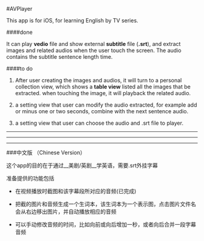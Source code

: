 #AVPlayer

This app is for iOS, for learning English by TV series.

####done

It can play __vedio__ file and show external __subtitle__ file (__.srt__), and extract images and related audios when the user touch the screen. The audio contains the subtitle sentence length time.

####to do

1. After user creating the images and audios, it will turn to a personal collection view, which shows a __table view__ listed all the images that be extracted. when touching the image, it will playback the related audio.

2. a setting view that user can modify the audio extracted, for example add or minus one or two seconds, combine with the next sentence audio.

3. a setting view that user can choose the audio and .srt file to player.

---

---

---
        

###中文版 （Chinese Version）

这个app的目的在于通过__美剧/英剧__学英语，需要.srt外挂字幕

准备提供的功能包括

* 在视频播放时截图和该字幕段所对应的音频(已完成)

* 把截的图片和音频生成一个生词本，该生词本为一个表示图，点击图片文件名会从右边移出图片，并自动播放相应的音频

* 可以手动修改音频的时间，比如向前或向后增加一秒，或者向后合并一段字幕音频



